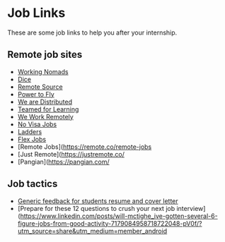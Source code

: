 # Job Links

These are some job links to help you after your internship.

## Remote job sites

- [Working Nomads](https://www.workingnomads.com/jobs)
- [Dice](https://www.dice.com/)
- [Remote Source](https://www.remotesource.com/)
- [Power to Fly](https://powertofly.com/)
- [We are Distributed](https://wearedistributed.org/)
- [Teamed for Learning](https://teamedforlearning.com/)
- [We Work Remotely](https://weworkremotely.com/)
- [No Visa Jobs](https://novisajobs.com/)
- [Ladders](https://www.theladders.com/)
- [Flex Jobs](https://www.flexjobs.com/)
- [Remote Jobs](https://remote.co/remote-jobs
- [Just Remote](https://justremote.co/
- [Pangian](https://pangian.com/


## Job tactics
- [Generic feedback for students resume and cover letter](https://figshare.com/articles/online_resource/Generic_feedback_for_students_resume_and_cover_letter/21057535)
- [Prepare for these 12 questions to crush your next job interview](https://www.linkedin.com/posts/will-mctighe_ive-gotten-several-6-figure-jobs-from-good-activity-7179084958718722048-pV0f/?utm_source=share&utm_medium=member_android
